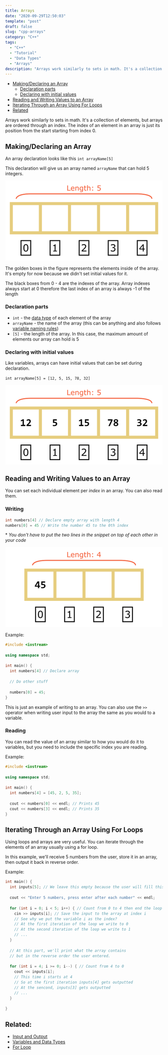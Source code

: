 ```yaml
---
title: Arrays 
date: "2020-09-29T12:50:03"
template: "post"
draft: false 
slug: "cpp-arrays"
category: "C++"
tags:
  - "C++"
  - "Tutorial"
  - "Data Types"
  - "Arrays"
description: "Arrays work similarly to sets in math. It's a collection of elements, but arrays are ordered through an index. The index of an element in an array is just its position from the start starting from index 0."
---
```


- [Making/Declaring an Array](#makingdeclaring-an-array)
  - [Declaration parts](#declaration-parts)
  - [Declaring with initial values](#declaring-with-initial-values)
- [Reading and Writing Values to an Array](#reading-and-writing-values-to-an-array)
- [Iterating Through an Array Using For Loops](#iterating-through-an-array-using-for-loops)
- [Related](#related)

Arrays work similarly to sets in math. It's a collection of elements, but arrays are ordered through an index. The index of an element in an array is just its position from the start starting from index 0.

## Making/Declaring an Array

An array declaration looks like this `int arrayName[5]`

This declaration will give us an array named `arrayName` that can hold 5 integers.

![Visual guide of an empty array with length 5](/media/graphic-cpp-arrays-1.png)

The golden boxes in the figure represents the elements inside of the array. It's empty for now because we didn't set initial values for it.

The black boxes from 0 - 4 are the indexes of the array. Array indexes always start at 0 therefore the last index of an array is always -1 of the length

### Declaration parts

- `int` - the [data type](/posts/cpp-variables#basic-data-types) of each element of the array
- `arrayName` - the name of the array \(this can be anything and also follows [variable naming rules](/posts/cpp-variables#variable-naming-rules)\)
- `[5]` - the length of the array. In this case, the maximum amount of elements our array can hold is 5

### Declaring with initial values

Like variables, arrays can have initial values that can be set during declaration.

`int arrayName[5] = [12, 5, 15, 78, 32]`

![Array declared with initial values](/media/graphic-cpp-arrays-2.png)

## Reading and Writing Values to an Array

You can set each individual element per *index* in an array. You can also read them.

### Writing

```cpp
int numbers[4] // Declare empty array with length 4
numbers[0] = 45 // Write the number 45 to the 0th index
```

\* *You don't have to put the two lines in the snippet on top of each other in your code*

![Write 45 to 0th index of array](/media/graphic-cpp-arrays-3.png)

Example:

```cpp
#include <iostream>

using namespace std;

int main() {
  int numbers[4] // Declare array

  // Do other stuff

  numbers[0] = 45;
}
```

This is just an example of writing to an array. You can also use the `>>` operator when writing user input to the array the same as you would to a variable.

### Reading

You can read the value of an array similar to how you would do it to variables, but you need to include the specific index you are reading.

Example:

```cpp
#include <iostream>

using namespace std;

int main() {
  int numbers[4] = [45, 2, 5, 35];

  cout << numbers[0] << endl; // Prints 45
  cout << numbers[3] << endl; // Prints 35
}
```

## Iterating Through an Array Using For Loops

Using loops and arrays are very useful. You can iterate through the elements of an array usually using a for loop.

In this example, we'll receive 5 numbers from the user, store it in an array, then output it back in reverse order.

Example:

```cpp
int main() {
  int inputs[5]; // We leave this empty because the user will fill this up

  cout << "Enter 5 numbers, press enter after each number" << endl;

  for (int i = 0; i < 5; i++) { // Count from 0 to 4 then end the loop
    cin >> inputs[i]; // Save the input to the array at index i
    // See why we put the variable i as the index?
    // At the first iteration of the loop we write to 0
    // At the second iteration of the loop we write to 1
    // ...
  }

  // At this part, we'll print what the array contains
  // but in the reverse order the user entered.

  for (int i = 4; i >= 0; i--) { // Count from 4 to 0
    cout << inputs[i];
    // This time i starts at 4
    // So at the first iteration inputs[4] gets outputted
    // At the sencond, inputs[3] gets outputted
    // ...
  }

}
```

## Related:

- [Input and Output](/posts/cpp-input-output)
- [Variables and Data Types](/posts/cpp-variables)
- [For Loop](/posts/cpp-for-loop)